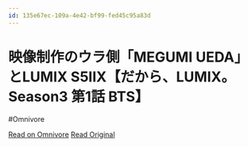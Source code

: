 ```yaml
---
id: 135e67ec-109a-4e42-bf99-fed45c95a83d
---
```


# 映像制作のウラ側「MEGUMI UEDA」とLUMIX S5IIX【だから、LUMIX。Season3 第1話 BTS】
#Omnivore

[Read on Omnivore](https://omnivore.app/me/https-www-youtube-com-watch-v-aw-4-o-me-us-w-0-1903633a28d)
[Read Original](https://www.youtube.com/watch?v=Aw-4oMEUsW0)


